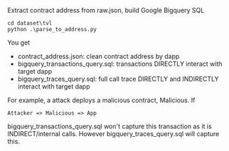 Extract contract address from raw.json, build Google Bigquery SQL
```
cd dataset\tvl
python .\parse_to_address.py
```

You get
- contract_address.json: clean contract address by dapp
- bigquery_transactions_query.sql: transactions DIRECTLY interact with target dapp
- bigquery_traces_query.sql: full call trace DIRECTLY and INDIRECTLY interact with target dapp

For example, a attack deploys a malicious contract, Malicious. If
```
Attacker => Malicious => App
```
bigquery_transactions_query.sql won't capture this transaction as it is INDIRECT/internal calls.
However bigquery_traces_query.sql will capture this.